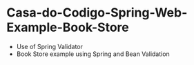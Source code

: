 # Casa-do-Codigo-Spring-Web-Example-Book-Store
- Use of Spring Validator
- Book Store example using Spring and Bean Validation
